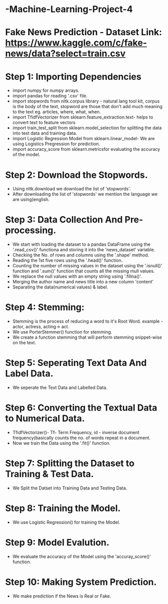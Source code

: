 # -Machine-Learning-Project-4
# Fake News Prediction - Dataset Link: https://www.kaggle.com/c/fake-news/data?select=train.csv

# Step 1: Importing Dependencies
* import numpy for numpy arrays.
* import pandas for reading '.csv' file.
* import stopwords from nltk.corpus library - natural lang tool kit, corpus is the body of the text, stopword are those that don't add much meaning to the text eg. articles, where, what, when.
* import TfidfVectorizer from sklearn.feature_extraction.text- helps to convert text to feature vectors
* import train_test_split from sklearn.model_selection for splitting the data into test data and training data.
* import Logistic Regression Model from sklearn.linear_model- We are using Logistics Pregression for prediction.
* import accuracy_score from sklearn.metricsfor evaluating the accuracy of the model.

# Step 2: Download the Stopwords.
* Using nltk.download we download the list of 'stopwords'.
* After downloading the list of 'stopwords' we mention the language we are using(english.

# Step 3: Data Collection And Pre-processing.
* We start with loading the dataset to a pandas DataFrame using the '.read_csv()' functiona and storing it into the 'news_dataset' variable.
* Checking the No. of rows and columns using the '.shape' method.
* Reading the 1st five rows using the '.head()' function.
* Counting the number of missing values in the dataset using the '.isnull()' function and '.sum()' function that counts all the missing mull values.
* We replace the null values with an empty string using '.fillna()'.
* Merging the author name and news title into a new column 'content'
* Separating the data(numerical values) & label.

# Step 4: Stemming:
* Stemming is the process of reducing a word to it's Root Word. example - actor, actress, acting-> act.
* We use PorterStemmer() function for stemming.
* We create a function stemming that will perform stemming snippet-wise on the text.

# Step 5: Seperating Text Data And Label Data.
* We seperate the Text Data and Labelled Data.

# Step 6: Converting the Textual Data to Numerical Data.
* TfidfVectorizer()- Tf- Term Frequency, id - inverse document frequency(basically counts the no. of words repeat in a document.
* Now we train the Data using the '.fit()' function.

# Step 7: Splitting the Dataset to Training & Test Data.
* We Split the Datset into Training Data and Testing Data.

# Step 8: Training the Model.
* We use Logistic Regression() for training the Model.

# Step 9: Model Evalution.
* We evaluate the accuracy of the Model using the 'accuray_score()' function.

# Step 10: Making System Prediction.
* We make prediction if the News is Real or Fake.
